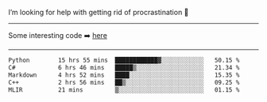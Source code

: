 I’m looking for help with getting rid of procrastination 🤔

-----

Some interesting code :arrow_right: [here](https://github.com/zhen8838/playground)

-----

<!--START_SECTION:waka-->

```txt
Python        15 hrs 55 mins  ████████████▓░░░░░░░░░░░░   50.15 %
C#            6 hrs 46 mins   █████▒░░░░░░░░░░░░░░░░░░░   21.34 %
Markdown      4 hrs 52 mins   ████░░░░░░░░░░░░░░░░░░░░░   15.35 %
C++           2 hrs 56 mins   ██▒░░░░░░░░░░░░░░░░░░░░░░   09.25 %
MLIR          21 mins         ▒░░░░░░░░░░░░░░░░░░░░░░░░   01.15 %
```

<!--END_SECTION:waka-->

<!--
**zhen8838/zhen8838** is a ✨ _special_ ✨ repository because its `README.md` (this file) appears on your GitHub profile.

Here are some ideas to get you started:

- 🔭 I’m currently working on ...
- 🌱 I’m currently learning ...
- 👯 I’m looking to collaborate on ...
 ...
- 💬 Ask me about ...
- 📫 How to reach me: ...
- 😄 Pronouns: ...
- ⚡ Fun fact: ...
-->

